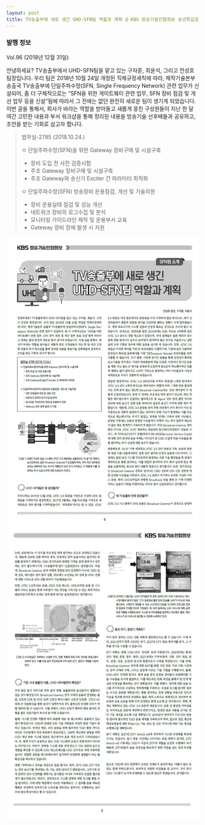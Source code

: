 ```yaml
---
layout: post
title: TV송출부에 새로 생긴 UHD-SFN팀 역할과 계획 @ KBS 방송기술인협회보 송년특집호
---
```


### 발행 정보
Vol.96 (2018년 12월 31일)

안녕하세요? TV송출부에서 UHD-SFN팀을 맡고 있는 구자훈, 최윤석, 그리고 전성호 팀장입니다. 우리 팀은 2018년 10월 24일 개정된 직제규정세칙에 따라, 제작기술본부 송출국 TV송출부에 단일주파수망(SFN, Single Frequency Network) 관련 업무가 신설되어, 좀 더 구체적으로는 “SFN을 위한 게이트웨이 관련 업무, SFN 장비 점검 및 개선 업무 등을 신설”됨에 따라서 그 전에는 없던 완전히 새로운 팀이 생기게 되었습니다. 이번 글을 통해서, 회사가 바라는 역할을 받아들고 새롭게 뭉친 구성원들이 지난 한 달 여간 고민한 내용과 부서 워크샵을 통해 정리된 내용을 방송기술 선후배들과 공유하고, 조언을 받는 기회로 삼고자 합니다.

> 법무실-2785 (2018.10.24.)
> 
> ㅇ 단일주파수망(SFN)을 위한 Gateway 장비구매 및 시설구축
> - 장비 도입 전 사전 검증시험
> - 주조 Gateway 장비구매 및 시설구축
> - 주조 Gateway와 송신기 Exciter 간 파라미터 최적화 
> 
> ㅇ 단일주파수망(SFN) 방송장비 운용점검, 개선 및 기술지원
> - 장비 운용실태 점검 및 성능 개선
> - 네트워크 장비의 로그수집 및 분석
> - 모니터링 가이드라인 제작 및 운용부서 교육
> - Gateway 장비 장애 발생 시 지원

![그림 1](/images/KBSBETA_2018_1.JPG)
![그림 2](/images/KBSBETA_2018_2.JPG)

